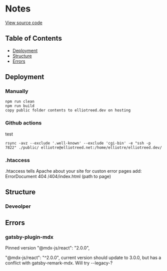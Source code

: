 # Notes

[View source code](https://github.com/elliotreed/elliotreed_client)

## Table of Contents

- [Deployment](#deployment)
- [Structure](#structure)
- [Errors](#errors)

## Deployment

### Manually

    npm run clean
    npm run build
    copy public folder contents to elliotreed.dev on hosting

### Github actions

test

    rsync -avz --exclude '.well-known' --exclude 'cgi-bin' -e "ssh -p 7822" ./public/ elliotre@elliotreed.net:/home/elliotre/elliotreed.dev/

### .htaccess

.htaccess tells Apache about your site
for custon error pages add:
ErrorDocument 404 /404/index.html (path to page)

## Structure

### Deveolper

## Errors

### gatsby-plugin-mdx

Pinned version "@mdx-js/react": "2.0.0",

"@mdx-js/react": "^2.0.0",
current version should update to 3.0.0, but has a conflict with gatsby-remark-mdx. Will try --legacy-?
